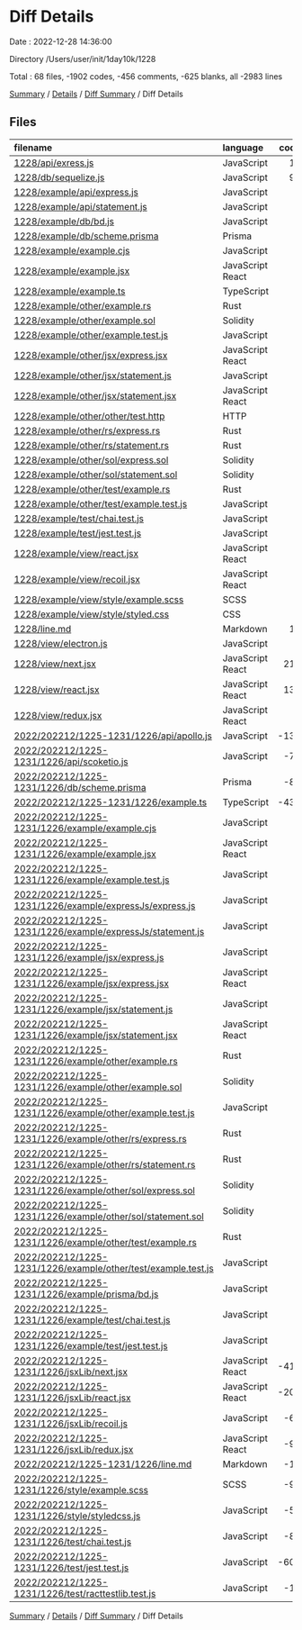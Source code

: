 # Diff Details

Date : 2022-12-28 14:36:00

Directory /Users/user/init/1day10k/1228

Total : 68 files,  -1902 codes, -456 comments, -625 blanks, all -2983 lines

[Summary](results.md) / [Details](details.md) / [Diff Summary](diff.md) / Diff Details

## Files
| filename | language | code | comment | blank | total |
| :--- | :--- | ---: | ---: | ---: | ---: |
| [1228/api/exress.js](/1228/api/exress.js) | JavaScript | 13 | 3 | 4 | 20 |
| [1228/db/sequelize.js](/1228/db/sequelize.js) | JavaScript | 90 | 25 | 28 | 143 |
| [1228/example/api/express.js](/1228/example/api/express.js) | JavaScript | 0 | 0 | 1 | 1 |
| [1228/example/api/statement.js](/1228/example/api/statement.js) | JavaScript | 0 | 0 | 1 | 1 |
| [1228/example/db/bd.js](/1228/example/db/bd.js) | JavaScript | 0 | 0 | 1 | 1 |
| [1228/example/db/scheme.prisma](/1228/example/db/scheme.prisma) | Prisma | 0 | 0 | 1 | 1 |
| [1228/example/example.cjs](/1228/example/example.cjs) | JavaScript | 0 | 0 | 1 | 1 |
| [1228/example/example.jsx](/1228/example/example.jsx) | JavaScript React | 0 | 0 | 1 | 1 |
| [1228/example/example.ts](/1228/example/example.ts) | TypeScript | 0 | 0 | 1 | 1 |
| [1228/example/other/example.rs](/1228/example/other/example.rs) | Rust | 0 | 0 | 1 | 1 |
| [1228/example/other/example.sol](/1228/example/other/example.sol) | Solidity | 0 | 0 | 1 | 1 |
| [1228/example/other/example.test.js](/1228/example/other/example.test.js) | JavaScript | 0 | 0 | 1 | 1 |
| [1228/example/other/jsx/express.jsx](/1228/example/other/jsx/express.jsx) | JavaScript React | 0 | 0 | 1 | 1 |
| [1228/example/other/jsx/statement.js](/1228/example/other/jsx/statement.js) | JavaScript | 0 | 0 | 1 | 1 |
| [1228/example/other/jsx/statement.jsx](/1228/example/other/jsx/statement.jsx) | JavaScript React | 0 | 0 | 1 | 1 |
| [1228/example/other/other/test.http](/1228/example/other/other/test.http) | HTTP | 1 | 1 | 0 | 2 |
| [1228/example/other/rs/express.rs](/1228/example/other/rs/express.rs) | Rust | 0 | 0 | 1 | 1 |
| [1228/example/other/rs/statement.rs](/1228/example/other/rs/statement.rs) | Rust | 0 | 0 | 1 | 1 |
| [1228/example/other/sol/express.sol](/1228/example/other/sol/express.sol) | Solidity | 0 | 0 | 1 | 1 |
| [1228/example/other/sol/statement.sol](/1228/example/other/sol/statement.sol) | Solidity | 0 | 0 | 1 | 1 |
| [1228/example/other/test/example.rs](/1228/example/other/test/example.rs) | Rust | 0 | 0 | 1 | 1 |
| [1228/example/other/test/example.test.js](/1228/example/other/test/example.test.js) | JavaScript | 0 | 0 | 1 | 1 |
| [1228/example/test/chai.test.js](/1228/example/test/chai.test.js) | JavaScript | 0 | 0 | 1 | 1 |
| [1228/example/test/jest.test.js](/1228/example/test/jest.test.js) | JavaScript | 0 | 0 | 1 | 1 |
| [1228/example/view/react.jsx](/1228/example/view/react.jsx) | JavaScript React | 0 | 0 | 1 | 1 |
| [1228/example/view/recoil.jsx](/1228/example/view/recoil.jsx) | JavaScript React | 0 | 0 | 1 | 1 |
| [1228/example/view/style/example.scss](/1228/example/view/style/example.scss) | SCSS | 0 | 0 | 1 | 1 |
| [1228/example/view/style/styled.css](/1228/example/view/style/styled.css) | CSS | 0 | 0 | 1 | 1 |
| [1228/line.md](/1228/line.md) | Markdown | 16 | 0 | 1 | 17 |
| [1228/view/electron.js](/1228/view/electron.js) | JavaScript | 7 | 1 | 2 | 10 |
| [1228/view/next.jsx](/1228/view/next.jsx) | JavaScript React | 212 | 41 | 49 | 302 |
| [1228/view/react.jsx](/1228/view/react.jsx) | JavaScript React | 134 | 20 | 32 | 186 |
| [1228/view/redux.jsx](/1228/view/redux.jsx) | JavaScript React | 0 | 0 | 1 | 1 |
| [2022/202212/1225-1231/1226/api/apollo.js](/2022/202212/1225-1231/1226/api/apollo.js) | JavaScript | -130 | -35 | -35 | -200 |
| [2022/202212/1225-1231/1226/api/scoketio.js](/2022/202212/1225-1231/1226/api/scoketio.js) | JavaScript | -76 | -29 | -46 | -151 |
| [2022/202212/1225-1231/1226/db/scheme.prisma](/2022/202212/1225-1231/1226/db/scheme.prisma) | Prisma | -80 | -48 | -29 | -157 |
| [2022/202212/1225-1231/1226/example.ts](/2022/202212/1225-1231/1226/example.ts) | TypeScript | -438 | -61 | -79 | -578 |
| [2022/202212/1225-1231/1226/example/example.cjs](/2022/202212/1225-1231/1226/example/example.cjs) | JavaScript | 0 | 0 | -1 | -1 |
| [2022/202212/1225-1231/1226/example/example.jsx](/2022/202212/1225-1231/1226/example/example.jsx) | JavaScript React | 0 | 0 | -1 | -1 |
| [2022/202212/1225-1231/1226/example/example.test.js](/2022/202212/1225-1231/1226/example/example.test.js) | JavaScript | 0 | 0 | -1 | -1 |
| [2022/202212/1225-1231/1226/example/expressJs/express.js](/2022/202212/1225-1231/1226/example/expressJs/express.js) | JavaScript | 0 | 0 | -1 | -1 |
| [2022/202212/1225-1231/1226/example/expressJs/statement.js](/2022/202212/1225-1231/1226/example/expressJs/statement.js) | JavaScript | 0 | 0 | -1 | -1 |
| [2022/202212/1225-1231/1226/example/jsx/express.js](/2022/202212/1225-1231/1226/example/jsx/express.js) | JavaScript | 0 | 0 | -1 | -1 |
| [2022/202212/1225-1231/1226/example/jsx/express.jsx](/2022/202212/1225-1231/1226/example/jsx/express.jsx) | JavaScript React | 0 | 0 | -1 | -1 |
| [2022/202212/1225-1231/1226/example/jsx/statement.js](/2022/202212/1225-1231/1226/example/jsx/statement.js) | JavaScript | 0 | 0 | -1 | -1 |
| [2022/202212/1225-1231/1226/example/jsx/statement.jsx](/2022/202212/1225-1231/1226/example/jsx/statement.jsx) | JavaScript React | 0 | 0 | -1 | -1 |
| [2022/202212/1225-1231/1226/example/other/example.rs](/2022/202212/1225-1231/1226/example/other/example.rs) | Rust | 0 | 0 | -1 | -1 |
| [2022/202212/1225-1231/1226/example/other/example.sol](/2022/202212/1225-1231/1226/example/other/example.sol) | Solidity | 0 | 0 | -1 | -1 |
| [2022/202212/1225-1231/1226/example/other/example.test.js](/2022/202212/1225-1231/1226/example/other/example.test.js) | JavaScript | 0 | 0 | -1 | -1 |
| [2022/202212/1225-1231/1226/example/other/rs/express.rs](/2022/202212/1225-1231/1226/example/other/rs/express.rs) | Rust | 0 | 0 | -1 | -1 |
| [2022/202212/1225-1231/1226/example/other/rs/statement.rs](/2022/202212/1225-1231/1226/example/other/rs/statement.rs) | Rust | 0 | 0 | -1 | -1 |
| [2022/202212/1225-1231/1226/example/other/sol/express.sol](/2022/202212/1225-1231/1226/example/other/sol/express.sol) | Solidity | 0 | 0 | -1 | -1 |
| [2022/202212/1225-1231/1226/example/other/sol/statement.sol](/2022/202212/1225-1231/1226/example/other/sol/statement.sol) | Solidity | 0 | 0 | -1 | -1 |
| [2022/202212/1225-1231/1226/example/other/test/example.rs](/2022/202212/1225-1231/1226/example/other/test/example.rs) | Rust | 0 | 0 | -1 | -1 |
| [2022/202212/1225-1231/1226/example/other/test/example.test.js](/2022/202212/1225-1231/1226/example/other/test/example.test.js) | JavaScript | 0 | 0 | -1 | -1 |
| [2022/202212/1225-1231/1226/example/prisma/bd.js](/2022/202212/1225-1231/1226/example/prisma/bd.js) | JavaScript | 0 | 0 | -1 | -1 |
| [2022/202212/1225-1231/1226/example/test/chai.test.js](/2022/202212/1225-1231/1226/example/test/chai.test.js) | JavaScript | 0 | 0 | -1 | -1 |
| [2022/202212/1225-1231/1226/example/test/jest.test.js](/2022/202212/1225-1231/1226/example/test/jest.test.js) | JavaScript | 0 | 0 | -1 | -1 |
| [2022/202212/1225-1231/1226/jsxLib/next.jsx](/2022/202212/1225-1231/1226/jsxLib/next.jsx) | JavaScript React | -410 | -69 | -115 | -594 |
| [2022/202212/1225-1231/1226/jsxLib/react.jsx](/2022/202212/1225-1231/1226/jsxLib/react.jsx) | JavaScript React | -207 | -40 | -51 | -298 |
| [2022/202212/1225-1231/1226/jsxLib/recoil.js](/2022/202212/1225-1231/1226/jsxLib/recoil.js) | JavaScript | -66 | -26 | -39 | -131 |
| [2022/202212/1225-1231/1226/jsxLib/redux.jsx](/2022/202212/1225-1231/1226/jsxLib/redux.jsx) | JavaScript React | -98 | -43 | -36 | -177 |
| [2022/202212/1225-1231/1226/line.md](/2022/202212/1225-1231/1226/line.md) | Markdown | -16 | 0 | -1 | -17 |
| [2022/202212/1225-1231/1226/style/example.scss](/2022/202212/1225-1231/1226/style/example.scss) | SCSS | -96 | -12 | -32 | -140 |
| [2022/202212/1225-1231/1226/style/styledcss.js](/2022/202212/1225-1231/1226/style/styledcss.js) | JavaScript | -54 | -6 | -19 | -79 |
| [2022/202212/1225-1231/1226/test/chai.test.js](/2022/202212/1225-1231/1226/test/chai.test.js) | JavaScript | -84 | -70 | -72 | -226 |
| [2022/202212/1225-1231/1226/test/jest.test.js](/2022/202212/1225-1231/1226/test/jest.test.js) | JavaScript | -606 | -103 | -185 | -894 |
| [2022/202212/1225-1231/1226/test/racttestlib.test.js](/2022/202212/1225-1231/1226/test/racttestlib.test.js) | JavaScript | -14 | -5 | -7 | -26 |

[Summary](results.md) / [Details](details.md) / [Diff Summary](diff.md) / Diff Details